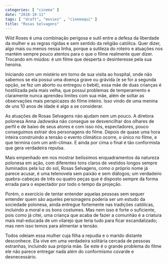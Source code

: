 ```yaml
---
categories: [ "cinema" ]
date: "2018-10-11"
tags: [ "draft", "movies" , "cinemaqui" ]
title: "Rosas Selvagens"
---
```

Wild Roses é uma combinação perigosa e sutil entre a defesa da
liberdade da mulher e as regras rígidas e sem sentido da religião
católica. Quer dizer, algo mais ou menos nessa linha, porque a sutileza
do roteiro e atuações nos mantém sempre pouco atentos para o que o
filme realmente quer dizer. Trocando em miúdos: é um filme que desperta
o desinteresse pela sua heroína.

Iniciando com um mistério em torno de sua visita ao hospital, onde
não sabemos se ela possui uma doença grave ou grávida (e se for a
segunda opção, se fez um aborto ou entregou o bebê), essa mãe de
duas crianças é hostilizada pela mais velha, que possui problemas de
temperamento e claramente nunca aprendeu limites com sua mãe, além de
soltar as observações mais perspicazes do filme inteiro. Isso vindo
de uma menina de uns 10 anos de idade é algo a se considerar.

As atuações de Rosas Selvagens não ajudam nem um pouco. A diretora
polonesa Anna Jadowska não consegue se desvencilhar dos olhares de
perfil e de baixo de seus atores e com isso nós, espectadores, pouco
conseguimos extrair dos personagens do filme. Depois de quase uma hora
inteira construindo a tensão o evento climático ocorre, o único no
filme, e que termina com um anti-clímax. E ainda por cima o final é
tão conformista que gera verdadeira repulsa.

Mais empenhado em nos mostrar belíssimos enquadramentos da natureza
polonesa em ação, com diferentes tons claros de vestidos longos
sempre iluminados pela luz do sol, Rosas Selvagens, como o próprio
nome já parece acusar, é uma telenovela sem paixão e sem diálogos;
um verdadeiro quebra-cabeças de três ou quatro peças que é disposto
sempre da forma errada para o espectador por todo o tempo da projeção.

Porém, o exercício de tentar entender aquelas pessoas sem sequer
entender quem são aqueles personagens poderia ser um estudo da sociedade
polonesa, ainda entregue fortemente nas tradições católicas, incluindo
a moral e os bons costumes. Mas nem isso é forte o suficiente, pois
como já citei, uma criança que acaba de fazer a comunhão é a criatura
mais mal-educada de um vilarejo que teria tudo para ficar escandalizado;
mas nem isso temos para alimentar a tensão.

Todos odeiam essa mulher cuja filha a repudia e o marido distante
desconhece. Ela vive em uma verdadeira solitária cercada de pessoas
estranhas, incluindo sua própria mãe. Se este é o grande problema
do filme ele não parece entregar nada além do conformismo covarde e
desnecessário.
